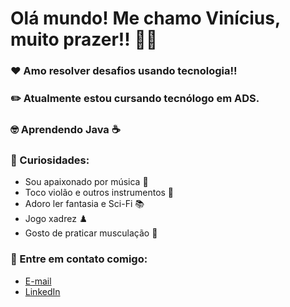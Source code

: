 # Olá mundo! Me chamo Vinícius, muito prazer!! 👋👋

### ❤️ Amo resolver desafios usando tecnologia!! 
### ✏️ Atualmente estou cursando tecnólogo em ADS.
### 🤓 Aprendendo Java ☕
### 🙈 Curiosidades:
* Sou apaixonado por música 🎵
* Toco violão e outros instrumentos 🎸
* Adoro ler fantasia e Sci-Fi 📚
* Jogo xadrez ♟️
* Gosto de praticar musculação 💪  
### 💬 Entre em contato comigo:
- [E-mail](jobsvn@outlook.com)
- [LinkedIn](https://www.linkedin.com/in/vin%C3%ADcius-nascimento-920040214/)

